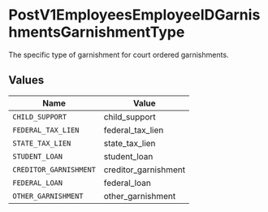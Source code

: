 # PostV1EmployeesEmployeeIDGarnishmentsGarnishmentType

The specific type of garnishment for court ordered garnishments.


## Values

| Name                   | Value                  |
| ---------------------- | ---------------------- |
| `CHILD_SUPPORT`        | child_support          |
| `FEDERAL_TAX_LIEN`     | federal_tax_lien       |
| `STATE_TAX_LIEN`       | state_tax_lien         |
| `STUDENT_LOAN`         | student_loan           |
| `CREDITOR_GARNISHMENT` | creditor_garnishment   |
| `FEDERAL_LOAN`         | federal_loan           |
| `OTHER_GARNISHMENT`    | other_garnishment      |